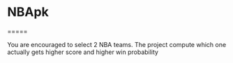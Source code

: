 # NBApk
=====

You are encouraged to select 2 NBA teams.
The project compute which one actually gets higher score and higher win probability
